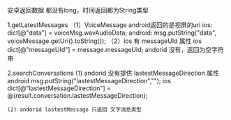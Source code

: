 安卓返回数据 都没有long，时间返回都为String类型

1.getLatestMessages
    （1）VoiceMessage  android返回的是视屏的uri
            ios: dict[@"data"] = voiceMsg.wavAudioData;
            android: msg.putString("data", voiceMessage.getUri().toString());
    （2）ios 有 messageUId 属性
            ios     dict[@"messageUId"] = message.messageUId;
            andorid 没有，返回为空字符串

2.searchConversations
    (1) andorid 没有提供 lastestMessageDirection 属性
            android msg.putString("lastestMessageDirection","");
            ios     dict[@"lastestMessageDirection"] = @(result.conversation.lastestMessageDirection);

    (2) andorid lastestMessage 只返回 文字消息类型